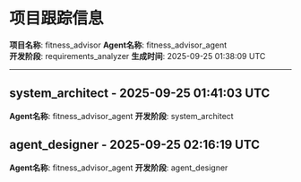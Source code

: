 # 项目跟踪信息

**项目名称**: fitness_advisor
**Agent名称**: fitness_advisor_agent  
**开发阶段**: requirements_analyzer
**生成时间**: 2025-09-25 01:38:09 UTC

---


## system_architect - 2025-09-25 01:41:03 UTC
**Agent名称**: fitness_advisor_agent
**开发阶段**: system_architect


## agent_designer - 2025-09-25 02:16:19 UTC
**Agent名称**: fitness_advisor_agent
**开发阶段**: agent_designer

